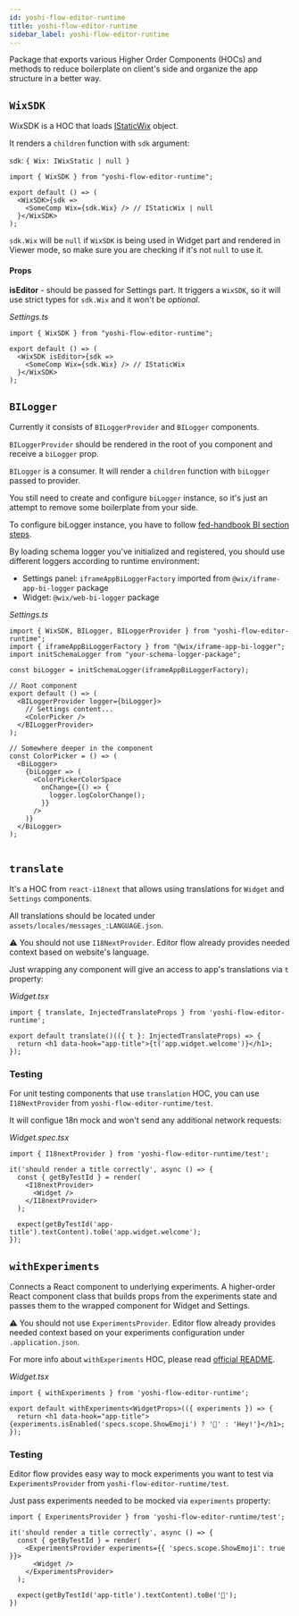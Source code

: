 ```yaml
---
id: yoshi-flow-editor-runtime
title: yoshi-flow-editor-runtime
sidebar_label: yoshi-flow-editor-runtime
---
```


Package that exports various Higher Order Components (HOCs) and methods to reduce boilerplate on client's side and organize the app structure in a better way.

## `WixSDK`

WixSDK is a HOC that loads [IStaticWix](https://github.com/wix-private/fed-infra/blob/master/js-sdk-wrapper/src/types.ts) object.

It renders a `children` function with `sdk` argument:

`sdk`: `{ Wix: IWixStatic | null }`

```tsx
import { WixSDK } from "yoshi-flow-editor-runtime";

export default () => (
  <WixSDK>{sdk =>
    <SomeComp Wix={sdk.Wix} /> // IStaticWix | null
  }</WixSDK>
);
```

`sdk.Wix` will be `null` if `WixSDK` is being used in Widget part and rendered in Viewer mode, so make sure you are checking if it's not `null` to use it.

#### Props

**isEditor** - should be passed for Settings part. It triggers a `WixSDK`, so it will use strict types for `sdk.Wix` and it won't be _optional_.

_Settings.ts_

```tsx
import { WixSDK } from "yoshi-flow-editor-runtime";

export default () => (
  <WixSDK isEditor>{sdk =>
    <SomeComp Wix={sdk.Wix} /> // IStaticWix
  }</WixSDK>
);
```

## `BILogger`

Currently it consists of `BILoggerProvider` and `BILogger` components.

`BILoggerProvider` should be rendered in the root of you component and receive a `biLogger` prop.

`BILogger` is a consumer. It will render a `children` function with `biLogger` passed to provider.

You still need to create and configure `biLogger` instance, so it's just an attempt to remove some boilerplate from your side.

To configure biLogger instance, you have to follow [fed-handbook BI section steps](https://github.com/wix-private/fed-handbook/blob/master/BI.md#overview).

By loading schema logger you've initialized and registered, you should use different loggers according to runtime environment:

- Settings panel: `iframeAppBiLoggerFactory` imported from `@wix/iframe-app-bi-logger` package
- Widget: `@wix/web-bi-logger` package

_Settings.ts_

```tsx
import { WixSDK, BILogger, BILoggerProvider } from "yoshi-flow-editor-runtime";
import { iframeAppBiLoggerFactory } from "@wix/iframe-app-bi-logger";
import initSchemaLogger from "your-schema-logger-package";

const biLogger = initSchemaLogger(iframeAppBiLoggerFactory);

// Root component
export default () => (
  <BILoggerProvider logger={biLogger}>
    // Settings content...
    <ColorPicker />
  </BILoggerProvider>
);

// Somewhere deeper in the component
const ColorPicker = () => (
  <BiLogger>
    {biLogger => (
      <ColorPickerColorSpace
        onChange={() => {
          logger.logColorChange();
        }}
      />
    )}
  </BiLogger>
);
```

```
```

## `translate`
It's a HOC from `react-i18next` that allows using translations for `Widget` and `Settings` components.

All translations should be located under `assets/locales/messages_:LANGUAGE.json`.

⚠️ You should not use `I18NextProvider`. Editor flow already provides needed context based on website's language.

Just wrapping any component will give an access to app's translations via `t` property:

_Widget.tsx_
```tsx
import { translate, InjectedTranslateProps } from 'yoshi-flow-editor-runtime';

export default translate()(({ t }: InjectedTranslateProps) => {
  return <h1 data-hook="app-title">{t('app.widget.welcome')}</h1>;
});
```

### Testing
For unit testing components that use `translation` HOC, you can use `I18NextProvider` from `yoshi-flow-editor-runtime/test`.

It will configue 18n mock and won't send any additional network requests:

_Widget.spec.tsx_
```tsx
import { I18nextProvider } from 'yoshi-flow-editor-runtime/test';

it('should render a title correctly', async () => {
  const { getByTestId } = render(
    <I18nextProvider>
      <Widget />
    </I18nextProvider>
  );

  expect(getByTestId('app-title').textContent).toBe('app.widget.welcome');
});
```

## `withExperiments`
Connects a React component to underlying experiments.
A higher-order React component class that builds props from the experiments state and passes them to the wrapped component for Widget and Settings.

⚠️ You should not use `ExperimentsProvider`. Editor flow already provides needed context based on your experiments configuration under `.application.json`.

For more info about `withExperiments` HOC, please read [official README](https://github.com/wix-private/fed-infra/tree/master/experiments/wix-experiments-react#withexperimentscomponent).

_Widget.tsx_
```tsx
import { withExperiments } from 'yoshi-flow-editor-runtime';

export default withExperiments<WidgetProps>(({ experiments }) => {
  return <h1 data-hook="app-title">{experiments.isEnabled('specs.scope.ShowEmoji') ? '👋' : 'Hey!'}</h1>;
});
```

### Testing
Editor flow provides easy way to mock experiments you want to test via `ExperimentsProvider` from `yoshi-flow-editor-runtime/test`.

Just pass experiments needed to be mocked via `experiments` property:

```tsx
import { ExperimentsProvider } from 'yoshi-flow-editor-runtime/test';

it('should render a title correctly', async () => {
  const { getByTestId } = render(
    <ExperimentsProvider experiments={{ 'specs.scope.ShowEmoji': true }}>
      <Widget />
    </ExperimentsProvider>
  );

  expect(getByTestId('app-title').textContent).toBe('👋');
})
```